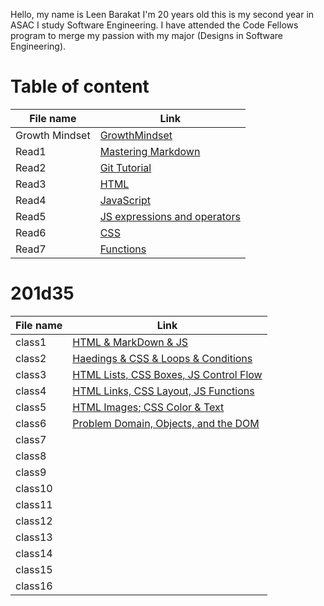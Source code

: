 Hello, my name is Leen Barakat I'm 20 years old this is my second year in ASAC I study Software Engineering. I have attended the Code Fellows program to merge my passion with my major (Designs in Software Engineering).


# Table of content

 File name | Link 
-----------|----------
 Growth Mindset | [GrowthMindset](https://leenbarakat.github.io/reading-notes/Growthmindset) 
Read1 | [Mastering Markdown](https://leenbarakat.github.io/reading-notes/Read1)
Read2 | [Git Tutorial](https://github.com/leenbarakat/reading-notes/Read2)
Read3 | [HTML](https://leenbarakat.github.io/reading-notes/Read3)
Read4 | [JavaScript](https://leenbarakat.github.io/reading-notes/Read4)
Read5 | [JS expressions and operators](https://leenbarakat.github.io/reading-notes/Read5)
Read6 | [CSS](https://leenbarakat.github.io/reading-notes/Read6)
Read7 | [Functions](https://leenbarakat.github.io/reading-notes/Read7)

# 201d35

 File name | Link 
-----------|----------
class1 | [HTML & MarkDown & JS](https://leenbarakat.github.io/reading-notes/class-01) 
class2 | [Haedings & CSS & Loops & Conditions](https://leenbarakat.github.io/reading-notes/class-02)
class3 | [HTML Lists, CSS Boxes, JS Control Flow](https://leenbarakat.github.io/reading-notes/class-03)
class4 | [HTML Links, CSS Layout, JS Functions](https://leenbarakat.github.io/reading-notes/class-04)
class5 | [HTML Images; CSS Color & Text](https://leenbarakat.github.io/reading-notes/class-05)
class6 | [Problem Domain, Objects, and the DOM](https://leenbarakat.github.io/reading-notes/class-06)
class7 |
class8 |
class9 |
class10 |
class11 |
class12 |
class13 |
class14 |
class15 |
class16 |

